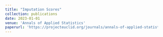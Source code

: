 ```yaml
---
title: "Imputation Scores"
collection: publications
date: 2023-01-01
venue: 'Annals of Applied Statistics'
paperurl: 'https://projecteuclid.org/journals/annals-of-applied-statistics/volume-17/issue-3/Imputation-scores/10.1214/22-AOAS1727.short'
---
```

